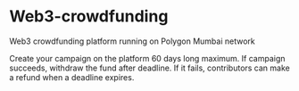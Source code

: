 # Web3-crowdfunding
Web3 crowdfunding platform running on Polygon Mumbai network

Create your campaign on the platform 60 days long maximum. If campaign succeeds, withdraw the fund after deadline. If it fails, contributors can make a refund when a deadline expires.
